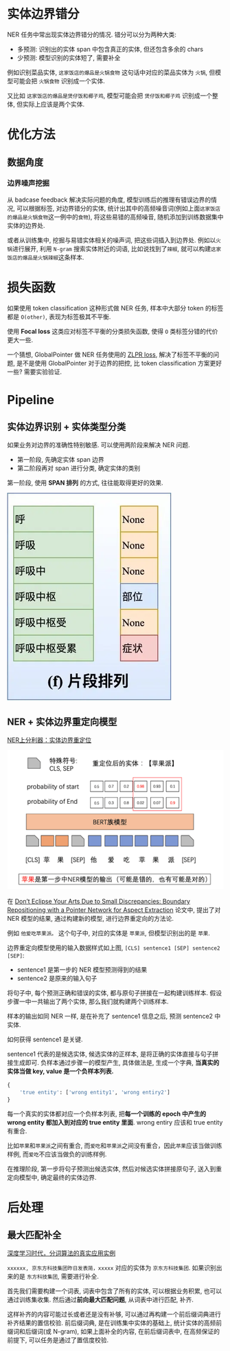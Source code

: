 # 实体边界错分

NER 任务中常出现实体边界错分的情况. 错分可以分为两种大类:

- 多预测: 识别出的实体 span 中包含真正的实体, 但还包含多余的 chars
- 少预测: 模型识别的实体短了, 需要补全

例如识别菜品实体, `这家饭店的爆品是火锅食物` 这句话中对应的菜品实体为 `火锅`, 但模型可能会把 `火锅食物` 识别成一个实体.

又比如 `这家饭店的爆品是煲仔饭和椰子鸡`, 模型可能会把 `煲仔饭和椰子鸡` 识别成一个整体, 但实际上应该是两个实体.

# 优化方法

## 数据角度

### 边界噪声挖掘

从 badcase feedback 解决实际问题的角度, 模型训练后的推理有错误边界的情况, 可以根据标签, 对边界错分的实体, 统计出其中的高频噪音词(例如上面`这家饭店的爆品是火锅食物`这一例中的`食物`), 将这些易错的高频噪音, 随机添加到训练数据集中实体的边界处.

或者从训练集中, 挖掘与易错实体相关的噪声词, 把这些词插入到边界处. 例如以`火锅`进行展开, 利用 `N-gram` 搜索实体附近的词语, 比如说找到了`辣椒`, 就可以构建`这家饭店的爆品是火锅辣椒`这条样本.

# 损失函数

如果使用 token classification 这种形式做 NER 任务, 样本中大部分 token 的标签都是 `O(other)`, 表现为标签极其不平衡.

使用 **Focal loss** 这类应对标签不平衡的分类损失函数, 使得 `O` 类标签分错的代价更大一些.

一个猜想, GlobalPointer 做 NER 任务使用的 [ZLPR loss](https://kexue.fm/archives/7359), 解决了标签不平衡的问题, 是不是使用 GlobalPointer 对于边界的把控, 比 token classification 方案更好一些? 需要实验验证.

# Pipeline

## 实体边界识别 + 实体类型分类

如果业务对边界的准确性特别敏感. 可以使用两阶段来解决 NER 问题.

- 第一阶段, 先确定实体 span 边界
- 第二阶段再对 span 进行分类, 确定实体的类别

第一阶段, 使用 **SPAN 排列** 的方式, 往往能取得更好的效果.

![](/resources/images/nlp/span-1.webp)

## NER + 实体边界重定向模型

[NER上分利器：实体边界重定位](https://bbruceyuan.com/post/17.html)

![](/resources/images/nlp/ner-1.png)

在 [Don’t Eclipse Your Arts Due to Small Discrepancies: Boundary Repositioning with a Pointer Network for Aspect Extraction](https://aclanthology.org/2020.acl-main.339/) 论文中, 提出了对 NER 模型的结果, 通过构建新的模型, 进行边界重定向的方法论.

例如 `他爱吃苹果派。` 这个句子中, 对应的实体是 `苹果派`, 但模型识别出的是 `苹果`.

边界重定向模型使用的输入数据样式如上图, `[CLS] sentence1 [SEP] sentence2 [SEP]`:

- sentence1 是第一步的 NER 模型预测得到的结果
- sentence2 是原来的输入句子

将句子中, 每个预测正确和错误的实体, 都与原句子拼接在一起构建训练样本. 假设步骤一中一共输出了两个实体, 那么我们就构建两个训练样本.

样本的输出如同 NER 一样, 是在补充了 sentence1 信息之后, 预测 sentence2 中实体.

如何获得 sentence1 是关键.

sentence1 代表的是候选实体, 候选实体的正样本, 是将正确的实体直接与句子拼接生成即可. 负样本通过步骤一的模型产生, 具体做法是, 生成一个字典, **当真实的实体当做 key, value 是一个负样本列表.**

```python
{
    'true entity': ['wrong entity1', 'wrong entiry2']
}
```

每一个真实的实体都对应一个负样本列表, 把**每一个训练的 epoch 中产生的 wrong entity 都加入到对应的 true entity 里面**. wrong entiry 应该和 true entity 有重合.

比如`苹果`和`苹果派`之间有重合, 而`爱吃`和`苹果派`之间没有重合，因此`苹果`应该当做训练样例, 而`爱吃`不应该当做负的训练样例.

在推理阶段, 第一步将句子预测出候选实体, 然后对候选实体拼接原句子, 送入到重定向模型中, 确定最终的实体边界.

# 后处理

## 最大匹配补全

[深度学习时代，分词算法的真实应用实例](https://bbruceyuan.com/post/2.html)

`xxxxxx, 京东方科技集团昨日发表简，xxxxx` 对应的实体为 `京东方科技集团`. 如果识别出来的是 `东方科技集团`, 需要进行补全.

首先我们需要构建一个词表, 词表中包含了所有的实体, 可以根据业务积累, 也可以通过训练集收集. 然后通过**前向最大匹配问题**, 从词表中进行匹配, 补齐.

这样补齐的内容可能过长或者还是没有补够, 可以通过再构建一个前后缀词典进行补齐结果的置信校验. 前后缀词典, 是在训练集中实体的基础上, 统计实体的高频前缀词和后缀词(或 N-gram), 如果上面补全的内容, 在前后缀词表中, 在高频保证的前提下, 可以任务是通过了置信度校验.
